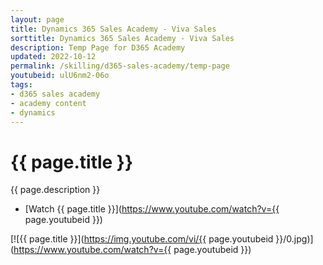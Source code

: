```yaml
---
layout: page
title: Dynamics 365 Sales Academy - Viva Sales
sorttitle: Dynamics 365 Sales Academy - Viva Sales
description: Temp Page for D365 Academy
updated: 2022-10-12
permalink: /skilling/d365-sales-academy/temp-page
youtubeid: ulU6nm2-06o
tags: 
- d365 sales academy
- academy content
- dynamics
---
```


# {{ page.title }}

{{ page.description }}

* [Watch {{ page.title }}](https://www.youtube.com/watch?v={{ page.youtubeid }})

[![{{ page.title }}](https://img.youtube.com/vi/{{ page.youtubeid }}/0.jpg)](https://www.youtube.com/watch?v={{ page.youtubeid }})
